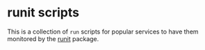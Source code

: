 # runit scripts
This is a collection of `run` scripts for popular services to have them monitored by the [runit](http://smarden.org/runit/) package.
